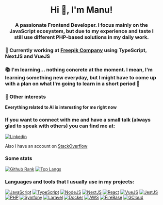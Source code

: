<h1 align="center">Hi 👋, I'm Manu!</h1>
<h3 align="center">A passionate Frontend Developer. I focus mainly on the JavaScript ecosystem, but due to my experience and taste I still use different PHP-based solutions in my daily work.</h3>

### 💼 Currently working at [Freepik Company](https://github.com/freepik-company)  using TypeScript, NextJS and VueJS

### 📚 I'm learning... nothing concrete at the moment. I mean, I'm learning something new everyday, but I might have to come up with a plan on what I'm going to learn in a short period 🤔 

### 🤖 Other interests

**Everything related to AI is interesting for me right now**

### If you want to connect with me and have a small talk (always glad to speak with others) you can find me at:

[![Linkedin](https://img.shields.io/badge/LinkedIn-0077B5?style=for-the-badge&logo=linkedin&logoColor=white)](https://www.linkedin.com/in/manurgdev)

Also I have an account on [StackOverflow](https://stackoverflow.com/users/5440746)

### Some stats

[![Github Rank](https://github-readme-stats-uhze-gkqsoutdw-manurgdev.vercel.app/api?username=manurgdev&count_private=true&show_icons=true)](https://github.com/manurgdev)
[![Top Langs](https://github-readme-stats-uhze-gkqsoutdw-manurgdev.vercel.app/api/top-langs/?username=manurgdev&layout=compact)](https://github.com/manurgdev)

### Languages and tools that I usually use in my projects:

[![JavaScript](https://img.shields.io/badge/JavaScript-323330?style=for-the-badge&logo=javascript&logoColor=F7DF1E)](https://developer.mozilla.org/en-US/docs/Web/JavaScript)
[![TypeScript](https://img.shields.io/badge/TypeScript-007ACC?style=for-the-badge&logo=typescript&logoColor=white)](https://www.typescriptlang.org/)
[![NodeJS](https://img.shields.io/badge/Node.js-339933?style=for-the-badge&logo=nodedotjs&logoColor=white)](https://nodejs.org)
[![NextJS](https://img.shields.io/badge/next.js-000000?style=for-the-badge&logo=nextdotjs&logoColor=white)](https://nextjs.org/)
[![React](https://img.shields.io/badge/React-20232A?style=for-the-badge&logo=react&logoColor=61DAFB)](https://reactjs.org/)
[![VueJS](https://img.shields.io/badge/Vue.js-35495E?style=for-the-badge&logo=vuedotjs&logoColor=4FC08D)](https://vuejs.org/)
[![JestJS](https://img.shields.io/badge/Jest-C21325?style=for-the-badge&logo=jest&logoColor=white)](https://jestjs.io)
[![PHP](https://img.shields.io/badge/PHP-777BB4?style=for-the-badge&logo=php&logoColor=white)](https://www.php.net)
[![Symfony](https://img.shields.io/badge/Symfony-000000?style=for-the-badge&logo=Symfony&logoColor=white)](https://symfony.com)
[![Laravel](https://img.shields.io/badge/Laravel-FF2D20?style=for-the-badge&logo=laravel&logoColor=white)](https://laravel.com/)
[![Docker](https://img.shields.io/badge/Docker-2CA5E0?style=for-the-badge&logo=docker&logoColor=white)](https://www.docker.com/)
[![AWS](https://img.shields.io/badge/Amazon_AWS-FF9900?style=for-the-badge&logo=amazonaws&logoColor=white)](https://aws.amazon.com)
[![FireBase](https://img.shields.io/badge/firebase-ffca28?style=for-the-badge&logo=firebase&logoColor=black)](https://firebase.google.com/)
[![GCloud](https://img.shields.io/badge/Google_Cloud-4285F4?style=for-the-badge&logo=google-cloud&logoColor=white)](https://cloud.google.com)
